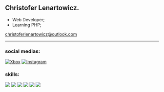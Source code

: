 ## Christofer Lenartowicz.

- Web Developer;
- Learning PHP;

<a href="mailto:christoferlenartowiz@outlook.com">christoferlenartowicz@outlook.com</a>

<hr>

### social medias:
[![Xbox](https://img.shields.io/badge/Xbox-107C10?logo=xbox&logoColor=white)](https://account.xbox.com/pt-br/profile?gamertag=lIyANDR3WyIl)
[![Instagram](https://img.shields.io/badge/Instagram-E4405F?logo=instagram&logoColor=white)](https://www.instagram.com/christofer.lenartowicz)
### skills:
[![](https://img.shields.io/badge/HTML5-fe7d37?logo=html5&logoColor=white)](#)
[![](https://img.shields.io/badge/CSS3-1572B6?logo=css3&logoColor=white)](#)
[![](https://img.shields.io/badge/Sass-CC6699?logo=sass&logoColor=white)](#)
[![](https://img.shields.io/badge/JavaScript-F7DF1E?logo=javascript&logoColor=black)](#)
[![](https://img.shields.io/badge/PHP-777BB4?logo=php&logoColor=white)](#)
[![](https://img.shields.io/badge/MySQL-007690?logo=mysql&logoColor=white&labelColor=fe7d37)](#)
